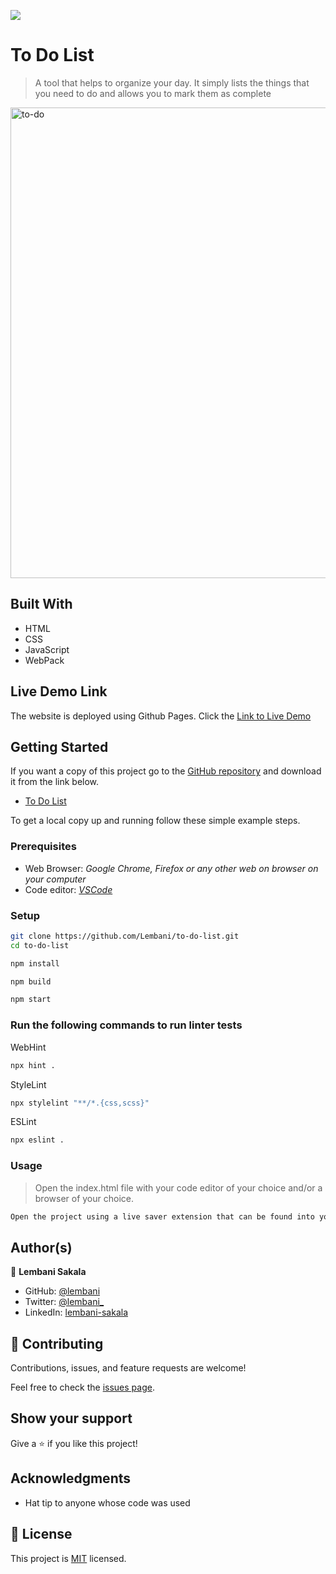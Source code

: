 ![](https://img.shields.io/badge/Microverse-blueviolet)

# To Do List
> A tool that helps to organize your day. It simply lists the things that you need to do and allows you to mark them as complete

<img width="753" alt="to-do" src="https://user-images.githubusercontent.com/30483991/166241009-5c91b111-14d9-4577-830b-042c33794d98.png">


## Built With

- HTML
- CSS
- JavaScript
- WebPack

## Live Demo Link

The website is deployed using Github Pages.
Click the [Link to Live Demo](https://lembani.github.io/to-do-list)

## Getting Started

If you want a copy of this project go to the [GitHub repository](https://github.com/Lembani/to-do-list) and download it from the link below.

- [To Do List](git@github.com/Lembani/to-do-list.git)


To get a local copy up and running follow these simple example steps.

### Prerequisites

- Web Browser: _Google Chrome, Firefox or any other web on browser on your computer_
- Code editor: _[VSCode](https://code.visualstudio.com/)_

### Setup

```bash
git clone https://github.com/Lembani/to-do-list.git
cd to-do-list
```

```bash
npm install
```

```bash
npm build
```

```bash
npm start
```

### Run the following commands to run linter tests

WebHint
```bash
npx hint .
```

StyleLint
```bash
npx stylelint "**/*.{css,scss}"
```

ESLint
```bash
npx eslint .
```

### Usage

> Open the index.html file with your code editor of your choice and/or a browser of your choice.
```bash
Open the project using a live saver extension that can be found into your code editor.
```
## Author(s)

👤 **Lembani Sakala**

- GitHub: [@lembani](https://github.com/lembani)
- Twitter: [@lembani_](https://twitter.com/lembani_)
- LinkedIn: [lembani-sakala](https://linkedin.com/in/lembani-sakala)

## 🤝 Contributing

Contributions, issues, and feature requests are welcome!

Feel free to check the [issues page](../../issues/).

## Show your support

Give a ⭐️ if you like this project!

## Acknowledgments

- Hat tip to anyone whose code was used

## 📝 License

This project is [MIT](./MIT.md) licensed.

